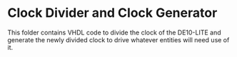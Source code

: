 # Clock Divider and Clock Generator

This folder contains VHDL code to divide the clock of the DE10-LITE and generate the newly divided clock to drive whatever entities will need use of it.
